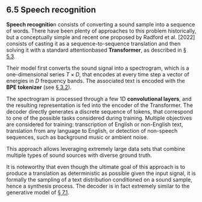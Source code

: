 ## 6.5    Speech recognition

**Speech recognitio**n consists of converting a sound sample into a sequence of words. There have been plenty of approaches to this problem historically, but a conceptually simple and recent one proposed by Radford et al. [2022] consists of casting it as a sequence-to-sequence translation and then solving it with a standard attentionbased **Transformer**, as described in [§ 5.3](5_3_Attention_models.md).

Their model first converts the sound signal into a spectrogram, which is a one-dimensional series $T×D$, that encodes at every time step a vector of energies in $D$ frequency bands. The associated text is encoded with the **BPE tokenizer** (see [§ 3.2](3_2_Autoregressive_models.md)).

The spectrogram is processed through a few 1D **convolutional layers**, and the resulting representation is fed into the encoder of the Transformer. The decoder directly generates a discrete sequence of tokens, that correspond to one of the possible tasks considered during training. Multiple objectives are considered for training: transcription of English or non-English text, translation from any language to English, or detection of non-speech sequences, such as background music or ambient noise.

This approach allows leveraging extremely large data sets that combine multiple types of sound sources with diverse ground truth.

It is noteworthy that even though the ultimate goal of this approach is to produce a translation as deterministic as possible given the input signal, it is formally the sampling of a text distribution conditioned on a sound sample, hence a synthesis process. The decoder is in fact extremely similar to the generative model of [§ 7.1](7_1_Text_generation.md).
